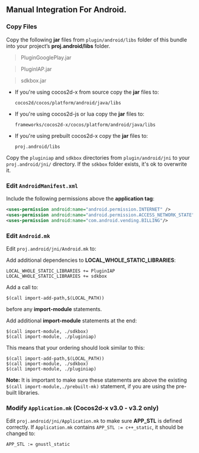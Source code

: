 ## Manual Integration For Android.

### Copy Files
Copy the following __jar__ files from `plugin/android/libs` folder of this
bundle into your project’s __proj.android/libs__ folder.

> PluginGooglePlay.jar

> PluginIAP.jar

> sdkbox.jar


* If you're using cocos2d-x from source copy the __jar__ files to:

	```
	cocos2d/cocos/platform/android/java/libs
	```

* If you're using cocos2d-js or lua copy the __jar__ files to:

	```
	frameworks/cocos2d-x/cocos/platform/android/java/libs
	```

* If you're using prebuilt cocos2d-x copy the __jar__ files to:

	```
	proj.android/libs
	```

Copy the `pluginiap` and `sdkbox` directories from `plugin/android/jni`
to your `proj.android/jni/` directory. If the `sdkbox` folder exists, it's ok to overwrite it.

### Edit `AndroidManifest.xml`
Include the following permissions above the __application tag__:
```xml
<uses-permission android:name="android.permission.INTERNET" />
<uses-permission android:name="android.permission.ACCESS_NETWORK_STATE" />
<uses-permission android:name="com.android.vending.BILLING"/>
```

### Edit `Android.mk`
Edit `proj.android/jni/Android.mk` to:

Add additional dependencies to __LOCAL_WHOLE_STATIC_LIBRARIES__:
```
LOCAL_WHOLE_STATIC_LIBRARIES += PluginIAP
LOCAL_WHOLE_STATIC_LIBRARIES += sdkbox
```

Add a call to:
```
$(call import-add-path,$(LOCAL_PATH))
```
before any __import-module__ statements.

Add additional __import-module__ statements at the end:
```
$(call import-module, ./sdkbox)
$(call import-module, ./pluginiap)
```

This means that your ordering should look similar to this:
```
$(call import-add-path,$(LOCAL_PATH))
$(call import-module, ./sdkbox)
$(call import-module, ./pluginiap)
```

  __Note:__ It is important to make sure these statements are above the existing `$(call import-module,./prebuilt-mk)` statement, if you are using the pre-built libraries.

### Modify `Application.mk` (Cocos2d-x v3.0 - v3.2 only)
Edit `proj.android/jni/Application.mk` to make sure __APP_STL__ is defined
correctly. If `Application.mk` contains `APP_STL := c++_static`, it should be
changed to:
```
APP_STL := gnustl_static
```
